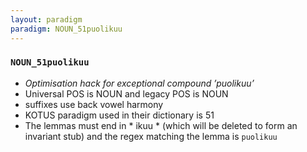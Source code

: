 ```yaml
---
layout: paradigm
paradigm: NOUN_51puolikuu
---
```

### ` NOUN_51puolikuu `

* _Optimisation hack for exceptional compound ’puolikuu’_
* Universal POS is NOUN and legacy POS is NOUN
* suffixes use back vowel harmony
* KOTUS paradigm used in their dictionary is 51
* The lemmas must end in * ikuu * (which will be deleted to form an invariant stub) and the regex matching the lemma is ` puolikuu `

